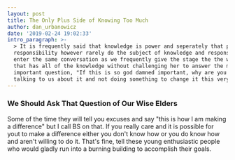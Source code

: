 ```yaml
---
layout: post
title: The Only Plus Side of Knowing Too Much
author: dan_urbanowicz
date: '2019-02-24 19:02:33'
intro_paragraph: >-
  > It is frequently said that knowledge is power and seperately that power is
  responsibility however rarely do the subject of knowledge and responsibility
  enter the same conversation as we frequently give the stage the the wise elder
  that has all of the knowledge without challenging her to answer the most
  important question, "If this is so god damned important, why are you here
  talking to us about it and not doing something to change it this very moment?"
---
```

### We Should Ask That Question of Our Wise Elders
Some of the time they will tell you excuses and say "this is how I am making a difference" but I call BS on that. If you really care and it is possible for yout to make a difference either you don't know how or you do know how and aren't willing to do it. That's fine, tell these young enthusiastic people who would gladly run into a burning building to accomplish their goals.
